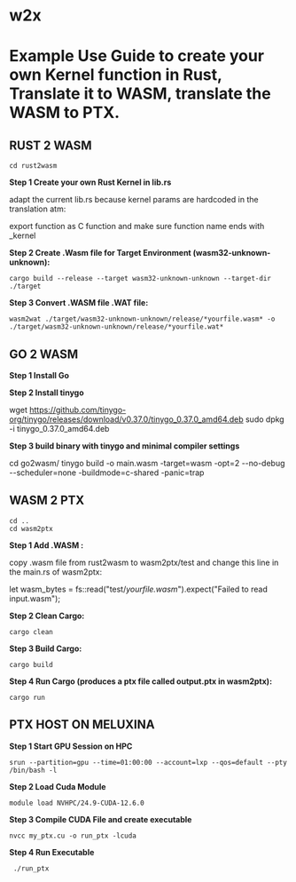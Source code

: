 # w2x

# Example Use Guide to create your own Kernel function in Rust, Translate it to WASM, translate the WASM to PTX.


## RUST 2 WASM

`cd rust2wasm`

**Step 1  Create your own Rust Kernel in lib.rs**

adapt the current lib.rs because kernel params are hardcoded in the translation atm:

export function as C function and make sure function name ends with _kernel

**Step 2  Create .Wasm file for Target Environment (wasm32-unknown-unknown):**

`cargo build --release --target wasm32-unknown-unknown --target-dir ./target`

**Step 3  Convert .WASM file .WAT file:**          

`wasm2wat ./target/wasm32-unknown-unknown/release/*yourfile.wasm* -o ./target/wasm32-unknown-unknown/release/*yourfile.wat*`



## GO 2 WASM
**Step 1 Install Go**

**Step 2 Install tinygo**

wget https://github.com/tinygo-org/tinygo/releases/download/v0.37.0/tinygo_0.37.0_amd64.deb
sudo dpkg -i tinygo_0.37.0_amd64.deb

**Step 3 build binary with tinygo and minimal compiler settings**

cd go2wasm/
tinygo build -o main.wasm -target=wasm -opt=2 --no-debug --scheduler=none -buildmode=c-shared -panic=trap

## WASM 2 PTX

```
cd ..
cd wasm2ptx
```

**Step 1  Add .WASM :**

copy .wasm file from rust2wasm to wasm2ptx/test and change this line in the main.rs of wasm2ptx:

let wasm_bytes = fs::read("test/*yourfile.wasm*").expect("Failed to read input.wasm");

**Step 2  Clean Cargo:**

`cargo clean`

**Step 3  Build Cargo:**  

`cargo build`

**Step 4  Run Cargo (produces a ptx file called output.ptx in wasm2ptx):**     

`cargo run`


## PTX HOST ON MELUXINA

**Step 1  Start GPU Session on HPC**

`srun --partition=gpu --time=01:00:00 --account=lxp --qos=default --pty /bin/bash -l`

**Step 2 Load Cuda Module**

`module load NVHPC/24.9-CUDA-12.6.0`

**Step 3 Compile CUDA File and create executable**

`nvcc my_ptx.cu -o run_ptx -lcuda`

**Step 4 Run Executable**

` ./run_ptx`
